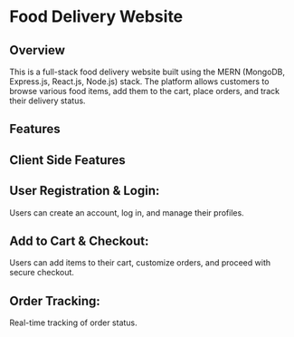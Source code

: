 # Food Delivery Website
## Overview
This is a full-stack food delivery website built using the MERN (MongoDB, Express.js, React.js, Node.js) stack. The platform allows customers to browse various food items, add them to the cart, place orders, and track their delivery status. 
## Features
## Client Side Features

## User Registration & Login: 
Users can create an account, log in, and manage their profiles.
## Add to Cart & Checkout:
Users can add items to their cart, customize orders, and proceed with secure checkout.
## Order Tracking:
Real-time tracking of order status.



